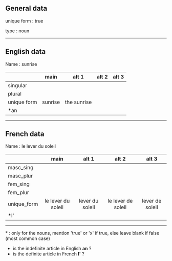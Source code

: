 ## General data

unique form : true

type : noun

---

## English data

Name : sunrise

|             |  main   |    alt 1    | alt 2 | alt 3 |
| :---------- | :-----: | :---------: | :---: | ----- |
| singular    |         |             |       |       |
| plural      |         |             |       |       |
| unique form | sunrise | the sunrise |       |       |
| \*an        |         |             |       |       |

---

## French data

Name : le lever du soleil

|             |        main        |      alt 1      |       alt 2        |      alt 3      |
| :---------- | :----------------: | :-------------: | :----------------: | :-------------: |
| masc_sing   |                    |                 |                    |                 |
| masc_plur   |                    |                 |                    |                 |
| fem_sing    |                    |                 |                    |                 |
| fem_plur    |                    |                 |                    |                 |
| unique_form | le lever du soleil | lever du soleil | le lever de soleil | lever de soleil |
| \*l'        |                    |                 |                    |                 |

---

\* : only for the nouns, mention 'true' or 'x' if true, else leave blank if false (most common case)

- is the indefinite article in English **an** ?
- is the definite article in French **l'** ?
